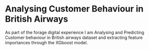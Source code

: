 # Analysing Customer Behaviour in British Airways
As part of the forage digital experience I am Analysing and Predicting Customer behaviour in British airways dataset and extracting feature importances through the XGboost model.
